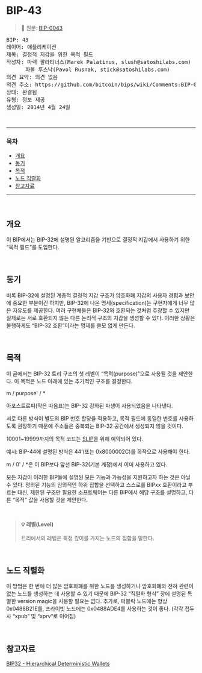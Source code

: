 # BIP-43

> 📖 원문: [BIP-0043](https://github.com/bitcoin/bips/blob/master/bip-0043.mediawiki)

<pre>
BIP: 43
레이어: 애플리케이션
제목: 결정적 지갑을 위한 목적 필드
작성자: 마렉 팔라티너스(Marek Palatinus, slush@satoshilabs.com)
      파볼 루스낙(Pavol Rusnak, stick@satoshilabs.com)
의견 요약: 의견 없음
의견 주소: https://github.com/bitcoin/bips/wiki/Comments:BIP-0043
상태: 완결됨
유형: 정보 제공
생성일: 2014년 4월 24일
</pre>

<br>

---

### 목차

- [개요](#개요)
- [동기](#동기)
- [목적](#목적)
- [노드 직렬화](#노드-직렬화)
- [참고자료](#참고자료)

---

<br>

## 개요

이 BIP에서는 BIP-32에 설명된 알고리즘을 기반으로 결정적 지갑에서 사용하기 위한 “목적 필드”를 도입한다.

<br>

## 동기

비록 BIP-32에 설명된 계층적 결정적 지갑 구조가 암호화폐 지갑의 사용자 경험과 보안에 중요한 부분이긴 하지만, BIP-32에 나온 명세(specification)는 구현자에게 너무 많은 자유도를 제공한다. 여러 구현체들은 BIP-32와 호환되는 것처럼 주장할 수 있지만 실제로는 서로 호환되지 않는 다른 논리적 구조의 지갑을 생성할 수 있다. 이러한 상황은 불행하게도 “BIP-32 호환”이라는 명제를 쓸모 없게 만든다.

<br>

## 목적

이 글에서는 BIP-32 트리 구조의 첫 레벨이 “목적(purpose)”으로 사용될 것을 제안한다. 이 목적은 노드 아래에 있는 추가적인 구조를 결정한다.

m / purpose' / *

아포스트로피(작은 따옴표)는 BIP-32 강화된 파생이 사용되었음을 나타낸다.

서로 다른 방식이 별도의 BIP 번호 할당을 적용하고, 목적 필드에 동일한 번호를 사용하도록 권장하기 때문에 주소들은 중복되는 BIP-32 공간에서 생성되지 않을 것이다.

10001~19999까지의 목적 코드는 [SLIP](https://github.com/satoshilabs/slips)을 위해 예약되어 있다.

예시: BIP-44에 설명된 방식은 44’(또는 0x8000002C)를 목적으로 사용해야 한다.

m / 0' / *은 이 BIP보다 앞선 BIP-32(기본 계정)에서 이미 사용하고 있다.

모든 지갑이 이러한 BIP들에 설명된 모든 기능과 가능성을 지원하고자 하는 것은 아닐 수 있다. 정의된 기능의 임의적인 하위 집합을 선택하고 스스로를 BIPxx 호환이라고 부르는 대신, 제한된 구조만 필요한 소프트웨어는 다른 BIP에서 해당 구조를 설명하고, 다른 “목적” 값을 사용할 것을 제안한다.

<br>

> **💡 레벨(Level)**<br><br>
> 트리에서의 레벨은 특정 깊이를 가지는 노드의 집합을 말한다.

<br>

## 노드 직렬화

이 방법은 한 번에 더 많은 암호화폐를 위한 노드를 생성하거나 암호화폐와 전혀 관련이 없는 노드를 생성하는 데 사용할 수 있기 때문에 BIP-32 “직렬화 형식” 장에 설명된 특별한 version magic을 사용할 필요는 없다. 추가로, 퍼블릭 노드에는 항상 0x0488B21E를, 프라이빗 노드에는 0x0488ADE4를 사용하는 것이 좋다. (각각 접두사 “xpub” 및 “xprv”로 이어짐)

<br>

## 참고자료

[BIP32 - Hierarchical Deterministic Wallets](https://github.com/bitcoin/bips/blob/master/bip-0032.mediawiki)
